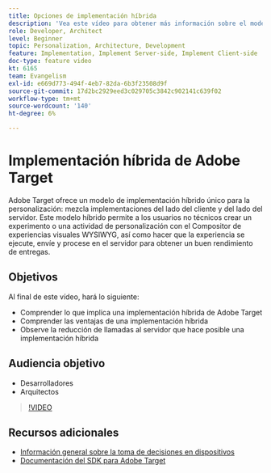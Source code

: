 ```yaml
---
title: Opciones de implementación híbrida
description: 'Vea este vídeo para obtener más información sobre el modelo de implementación híbrido único de Adobe Target para la personalización: mezcla implementaciones del lado del cliente y del lado del servidor.'
role: Developer, Architect
level: Beginner
topic: Personalization, Architecture, Development
feature: Implementation, Implement Server-side, Implement Client-side
doc-type: feature video
kt: 6165
team: Evangelism
exl-id: e669d773-494f-4eb7-82da-6b3f23508d9f
source-git-commit: 17d2bc2929eed3c029705c3842c902141c639f02
workflow-type: tm+mt
source-wordcount: '140'
ht-degree: 6%

---
```


# Implementación híbrida de Adobe Target

Adobe Target ofrece un modelo de implementación híbrido único para la personalización: mezcla implementaciones del lado del cliente y del lado del servidor. Este modelo híbrido permite a los usuarios no técnicos crear un experimento o una actividad de personalización con el Compositor de experiencias visuales WYSIWYG, así como hacer que la experiencia se ejecute, envíe y procese en el servidor para obtener un buen rendimiento de entregas.

## Objetivos

Al final de este vídeo, hará lo siguiente:

* Comprender lo que implica una implementación híbrida de Adobe Target
* Comprender las ventajas de una implementación híbrida
* Observe la reducción de llamadas al servidor que hace posible una implementación híbrida

## Audiencia objetivo

* Desarrolladores
* Arquitectos

>[!VIDEO](https://video.tv.adobe.com/v/41698/?quality=12)

## Recursos adicionales

* [Información general sobre la toma de decisiones en dispositivos](https://experienceleague.adobe.com/docs/target-learn/tutorials/implementation/on-device-decisioning-overview.html?lang=en#implementation)
* [Documentación del SDK para Adobe Target](https://adobetarget-sdks.gitbook.io/docs/on-device-decisioning/introduction-to-on-device-decisioning)

